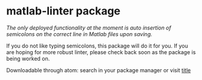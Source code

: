 # matlab-linter package

*The only deployed functionality at the moment is auto insertion
of semicolons on the correct line in Matlab files upon saving.*

If you do not like typing semicolons, this package will do it for you. If you are hoping
for more robust linter, please check back soon as the package is being worked on.

Downloadable through atom: search in your package manager or visit [title](https://atom.io/packages/matlab-linter)
